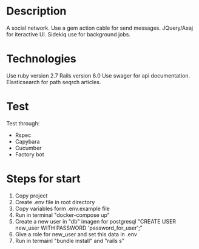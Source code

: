 # Description

A social network. Use a gem action cable for send messages. JQuery/Axaj for iteractive UI. Sidekiq use for background jobs.

# Technologies

Use ruby version 2.7
Rails version 6.0 
Use swager for api documentation. 
Elasticsearch for path seqrch articles.

# Test

Test through:

  * Rspec
  * Capybara
  * Cucumber
  * Factory bot

# Steps for start

1) Copy project
2) Create .env file in root directory
3) Copy variables form .env.example file
4) Run in terminal "docker-compose up"
5) Create a new user in "db" imagen for postgresql "CREATE USER new_user WITH PASSWORD 'password_for_user';"
6) Give a role for new_user and set this data in .env
7) Run in termainl "bundle install" and "rails s"
